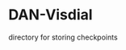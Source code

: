 DAN-Visdial
========================================================================

directory for storing checkpoints
